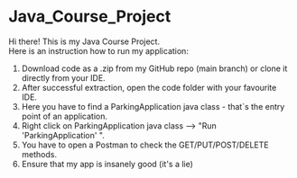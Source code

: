# Java_Course_Project
Hi there! This is my Java Course Project.\
Here is an instruction how to run my application:
1. Download code as a .zip from my GitHub repo (main branch) or clone it directly from your IDE.
2. After successful extraction, open the code folder with your favourite IDE.
3. Here you have to find a ParkingApplication java class - that`s the entry point of an application.
4. Right click on ParkingApplication java class --> "Run 'ParkingApplication' ".
5. You have to open a Postman to check the GET/PUT/POST/DELETE methods.
6. Ensure that my app is insanely good (it's a lie)